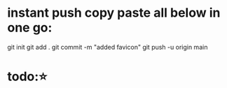 # instant push copy paste all below in one go:

git init
git add .
git commit -m "added favicon"
git push -u origin main

# todo:⭐️
